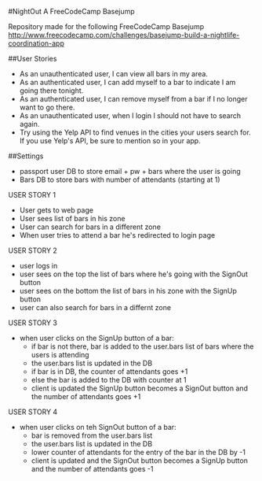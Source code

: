 #NightOut
A FreeCodeCamp Basejump

Repository made for the following FreeCodeCamp Basejump http://www.freecodecamp.com/challenges/basejump-build-a-nightlife-coordination-app

##User Stories
- As an unauthenticated user, I can view all bars in my area.
- As an authenticated user, I can add myself to a bar to indicate I am going there tonight.
- As an authenticated user, I can remove myself from a bar if I no longer want to go there.
- As an unauthenticated user, when I login I should not have to search again.
- Try using the Yelp API to find venues in the cities your users search for. If you use Yelp's API, be sure to mention so in your app.


##Settings
- passport user DB to store email + pw + bars where the user is going
- Bars DB to store bars with number of attendants (starting at 1)

USER STORY 1
- User gets to web page
- User sees list of bars in his zone
- User can search for bars in a different zone
- When user tries to attend a bar he's redirected to login page

USER STORY 2
- user logs in
- user sees on the top the list of bars where he's going with the SignOut button
- user sees on the bottom the list of bars in his zone with the SignUp button
- user can also search for bars in a differnt zone

USER STORY 3
- when user clicks on the SignUp button of a bar:
  - if bar is not there, bar is added to the user.bars list of bars where the users is attending
  - the user.bars list is updated in the DB
  - if bar is in DB, the counter of attendants goes +1
  - else the bar is added to the DB with counter at 1
  - client is updated the SignUp button becomes a SignOut button and the number of attendants goes +1

USER STORY 4
- when user clicks on teh SignOut button of a bar:
  - bar is removed from the user.bars list
  - the user.bars list is updated in the DB
  - lower counter of attendants for the entry of the bar in the DB by -1
  - client is updated and the SignOut button becomes a SignUp button and the number of attendants goes -1
